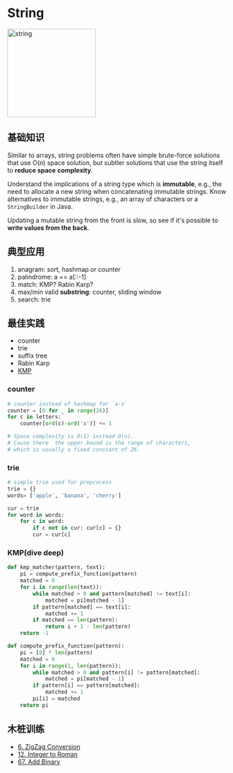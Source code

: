 # String 

<img src="https://i.imgur.com/1MzpsFt.png" alt="string" width="200"/> 


## 基础知识

Similar to arrays, string problems often have simple brute-force solutions that use O(n) space solution, but subtler solutions that use the string itself to **reduce space** **complexity**.

Understand the implications of a string type which is **immutable**, e.g., the need to allocate a new string when concatenating immutable strings. Know alternatives to immutable strings, e.g., an array of characters or a `StringBuilder` in Java.

Updating a mutable string from the front is slow, so see if it's possible to **write values from the back**.

## 典型应用

1. anagram: sort, hashmap or counter 
2. palindrome: a == a[::-1] 
3. match: KMP? Rabin Karp?
4. max/min valid **substring**: counter, sliding window 
5. search: trie 

## 最佳实践

- counter 
- trie 
- suffix tree
- Rabin Karp
- [KMP](http://whocouldthat.be/visualizing-string-matching/)

### counter

``` python
# counter instead of hashmap for `a-z`
counter = [0 for _ in range(26)]
for c in letters:
	counter[ord(c)-ord('a')] += 1

# Space complexity is O(1) instead O(n). 
# Cause there  the upper bound is the range of characters, 
# which is usually a fixed constant of 26. 
```
### trie 

``` python
# simple trie used for preprocess
trie = {}
words= ['apple', 'banana', 'cherry']

cur = trie
for word in words:
	for c in word:
		if c not in cur: cur[c] = {}
		cur = cur[c]
```

### KMP(dive deep)

``` python
def kmp_matcher(pattern, text):
    pi = compute_prefix_function(pattern)
    matched = 0
    for i in range(len(text)):
        while matched > 0 and pattern[matched] != text[i]:
            matched = pi[matched - 1]
        if pattern[matched] == text[i]:
            matched += 1
        if matched == len(pattern):
            return i + 1 - len(pattern)
    return -1

def compute_prefix_function(pattern):
    pi = [0] * len(pattern)
    matched = 0
    for i in range(1, len(pattern)):
        while matched > 0 and pattern[i] != pattern[matched]:
            matched = pi[matched - 1]
        if pattern[i] == pattern[matched]:
            matched += 1
        pi[i] = matched
    return pi
```

## 木桩训练

- [6. ZigZag Conversion](https://leetcode.com/problems/zigzag-conversion/)
- [12. Integer to Roman](https://leetcode.com/problems/integer-to-roman/)
- [67. Add Binary](https://leetcode.com/problems/add-binary/)